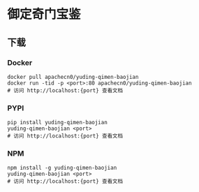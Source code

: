 # 御定奇门宝鉴

## 下载

### Docker

```
docker pull apachecn0/yuding-qimen-baojian
docker run -tid -p <port>:80 apachecn0/yuding-qimen-baojian
# 访问 http://localhost:{port} 查看文档
```

### PYPI

```
pip install yuding-qimen-baojian
yuding-qimen-baojian <port>
# 访问 http://localhost:{port} 查看文档
```

### NPM

```
npm install -g yuding-qimen-baojian
yuding-qimen-baojian <port>
# 访问 http://localhost:{port} 查看文档
```